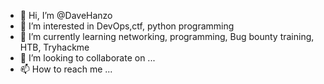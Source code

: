 - 👋 Hi, I’m @DaveHanzo
- 👀 I’m interested in DevOps,ctf, python programming
- 🌱 I’m currently learning networking, programming, Bug bounty training, HTB, Tryhackme
- 💞️ I’m looking to collaborate on ...
- 📫 How to reach me ...

<!---
DaveHanzo/DaveHanzo is a ✨ special ✨ repository because its `README.md` (this file) appears on your GitHub profile.
You can click the Preview link to take a look at your changes.
--->
